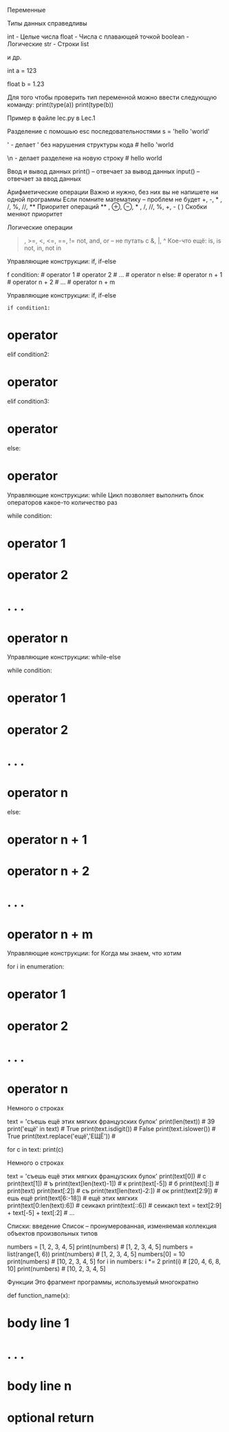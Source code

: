 Переменные

Типы данных справедливы

int - Целые числа
float - Числа с плавающей точкой
boolean - Логические
str - Строки
list

и др.

int
a = 123

float
b = 1.23

Для того чтобы проверить тип переменной можно ввести следующую команду:
print(type(a))
print(type(b))

Пример в файле lec.py в Lec.1


Разделение с помошью esс последовательностями
s = 'hello \'world'

\' - делает ' без нарушения структуры кода # hello 'world

\n - делает разделене на новую строку # hello 
                                        world



Ввод и вывод данных
print() – отвечает за вывод данных
input() – отвечает за ввод данных



Арифметические операции
Важно и нужно, без них вы не напишете ни одной 
программы
Если помните математику – проблем не будет
+, -, 
*
, /, %, //, 
**
Приоритет операций
**
, ⊕, ⊖, 
*
, /, //, %, +, -
( ) Скобки меняют приоритет


Логические операции
>, >=, <, <=, ==, !=
not, and, or – не путать с &, |, 
^
Кое-что ещё: is, is not, in, not in


Управляющие конструкции: if, if-else

f condition:
    # operator 1
    # operator 2
    # ...
    # operator n
else:
    # operator n + 1
    # operator n + 2
    # ...
    # operator n + m

Управляющие конструкции: if, if-else
   
    if condition1:
 # operator
elif condition2:
 # operator
elif condition3:
 # operator
else:
 # operator



Управляющие конструкции: while
Цикл позволяет выполнить блок операторов какое-то количество раз

 while condition:
 # operator 1
 # operator 2
 # . . .
 # operator n



Управляющие конструкции: while-else

 while condition:
 # operator 1
 # operator 2
 # . . .
 # operator n
else:
 # operator n + 1
 # operator n + 2
 # . . .
 # operator n + m



 Управляющие конструкции: for
 Когда мы знаем, что хотим

 for i in enumeration:
 # operator 1
 # operator 2
 # . . .
 # operator n



Немного о строках

text = 'съешь ещё этих мягких французских булок'
print(len(text))                    # 39
print('ещё' in text)                # True
print(text.isdigit())               # False
print(text.islower())               # True
print(text.replace('ещё','ЕЩЁ'))    #

for c in text:
    print(c)




Немного о строках

text = 'съешь ещё этих мягких французских булок'
print(text[0])                          # c
print(text[1])                          # ъ
print(text[len(text)-1])                # к
print(text[-5])                         # б
print(text[:])                          # print(text)
print(text[:2])                         # съ
print(text[len(text)-2:])               # ок
print(text[2:9])                        # ешь ещё
print(text[6:-18])                      # ещё этих мягких       
print(text[0:len(text):6])              # сеикакл
print(text[::6])                        # сеикакл
text = text[2:9] + text[-5] + text[:2]  # ...



Списки: введение
Список – пронумерованная, изменяемая коллекция 
объектов произвольных типов 

numbers = [1, 2, 3, 4, 5]
print(numbers) # [1, 2, 3, 4, 5]
numbers = list(range(1, 6))
print(numbers) # [1, 2, 3, 4, 5]
numbers[0] = 10
print(numbers) # [10, 2, 3, 4, 5]
for i in numbers:
 i *= 2
 print(i) # [20, 4, 6, 8, 10]
print(numbers) # [10, 2, 3, 4, 5]



Функции
Это фрагмент программы, используемый 
многократно

def function_name(x):
# body line 1
# . . .
# body line n
 # optional return